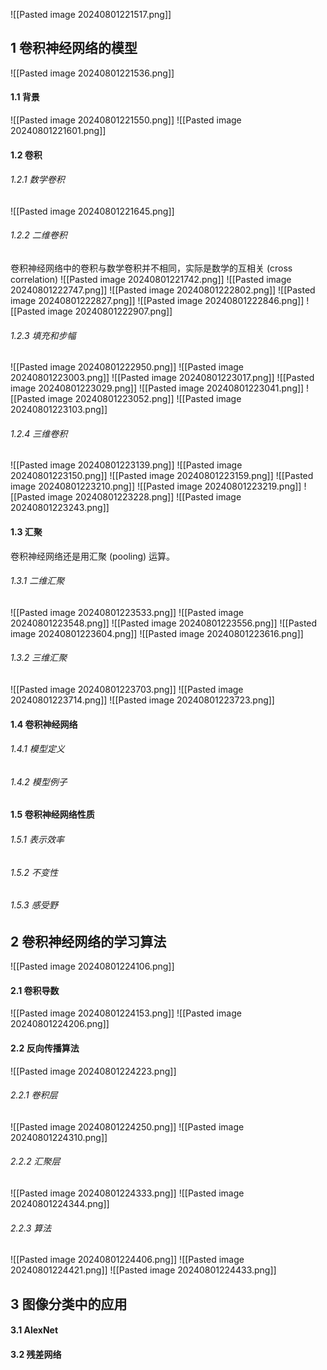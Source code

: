 ![[Pasted image 20240801221517.png]]
## 1 卷积神经网络的模型

![[Pasted image 20240801221536.png]]
#### 1.1 背景
![[Pasted image 20240801221550.png]]
![[Pasted image 20240801221601.png]]


#### 1.2 卷积
###### 1.2.1 数学卷积
![[Pasted image 20240801221645.png]]
###### 1.2.2 二维卷积
卷积神经网络中的卷积与数学卷积并不相同，实际是数学的互相关 (cross correlation)
![[Pasted image 20240801221742.png]]
![[Pasted image 20240801222747.png]]
![[Pasted image 20240801222802.png]]
![[Pasted image 20240801222827.png]]
![[Pasted image 20240801222846.png]]
![[Pasted image 20240801222907.png]]
###### 1.2.3 填充和步幅
![[Pasted image 20240801222950.png]]
![[Pasted image 20240801223003.png]]
![[Pasted image 20240801223017.png]]
![[Pasted image 20240801223029.png]]
![[Pasted image 20240801223041.png]]
![[Pasted image 20240801223052.png]]
![[Pasted image 20240801223103.png]]
###### 1.2.4 三维卷积
![[Pasted image 20240801223139.png]]
![[Pasted image 20240801223150.png]]
![[Pasted image 20240801223159.png]]
![[Pasted image 20240801223210.png]]
![[Pasted image 20240801223219.png]]
![[Pasted image 20240801223228.png]]
![[Pasted image 20240801223243.png]]


#### 1.3 汇聚
卷积神经网络还是用汇聚 (pooling) 运算。
###### 1.3.1 二维汇聚
![[Pasted image 20240801223533.png]]
![[Pasted image 20240801223548.png]]
![[Pasted image 20240801223556.png]]
![[Pasted image 20240801223604.png]]
![[Pasted image 20240801223616.png]]
###### 1.3.2 三维汇聚
![[Pasted image 20240801223703.png]]
![[Pasted image 20240801223714.png]]
![[Pasted image 20240801223723.png]]
#### 1.4 卷积神经网络
###### 1.4.1 模型定义

###### 1.4.2 模型例子


#### 1.5 卷积神经网络性质

###### 1.5.1 表示效率


###### 1.5.2 不变性


###### 1.5.3 感受野

## 2 卷积神经网络的学习算法
![[Pasted image 20240801224106.png]]

#### 2.1 卷积导数
![[Pasted image 20240801224153.png]]
![[Pasted image 20240801224206.png]]


#### 2.2 反向传播算法
![[Pasted image 20240801224223.png]]
###### 2.2.1 卷积层
![[Pasted image 20240801224250.png]]
![[Pasted image 20240801224310.png]]
###### 2.2.2 汇聚层
![[Pasted image 20240801224333.png]]
![[Pasted image 20240801224344.png]]
###### 2.2.3 算法
![[Pasted image 20240801224406.png]]
![[Pasted image 20240801224421.png]]
![[Pasted image 20240801224433.png]]



## 3 图像分类中的应用
#### 3.1 AlexNet
#### 3.2 残差网络
